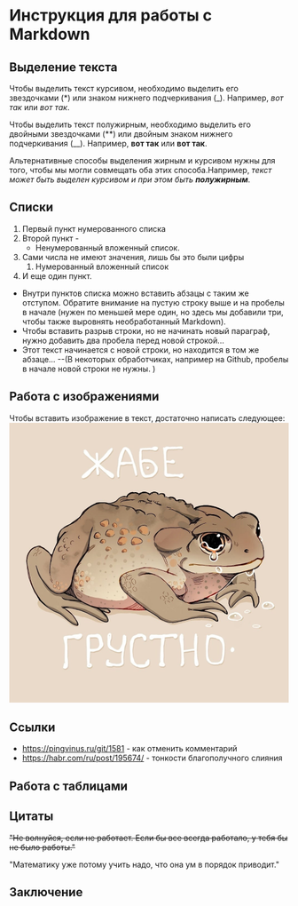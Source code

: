 # Инструкция для работы с Markdown

## Выделение текста

Чтобы выделить текст курсивом, необходимо выделить его звездочками (*) или знаком нижнего подчеркивания (_). Например, *вот так* или _вот так_.

Чтобы выделить текст полужирным, необходимо выделить его двойными звездочками (**) или двойным знаком нижнего подчеркивания (__). Например, **вот так** или __вот так__.

Альтернативные способы выделения жирным и курсивом нужны для того, чтобы мы могли совмещать оба этих способа.Например, _текст может быть выделен курсивом и при этом быть **полужирным**_. 

## Списки

1. Первый пункт нумерованного списка
2. Второй пункт -
    * Ненумерованный вложенный список.
1. Сами числа не имеют значения, лишь бы это были цифры
   1. Нумерованный вложенный список
4. И еще один пункт.

-   Внутри пунктов списка можно вставить абзацы с таким же отступом. Обратите внимание на пустую строку выше и на пробелы в начале (нужен по меньшей мере один, но здесь мы добавили три, чтобы также выровнять
необработанный Markdown). 
- Чтобы вставить разрыв строки, но не начинать новый параграф, нужно добавить два пробела перед новой строкой… 
- Этот текст начинается с новой строки, но находится в том же абзаце… --(В некоторых обработчиках, например на Github, пробелы в начале новой
строки не нужны. )

## Работа с изображениями

Чтобы вставить изображение в текст, достаточно написать следующее:
![Привет, это мой муж](jab.jpg)

## Ссылки

- https://pingvinus.ru/git/1581 - как отменить комментарий
- https://habr.com/ru/post/195674/ - тонкости благополучного слияния

## Работа с таблицами

## Цитаты

~~"Не волнуйся, если не работает. Если бы все всегда работало, у тебя бы не было работы."~~

"Математику уже потому учить надо, что она ум в порядок приводит."

## Заключение